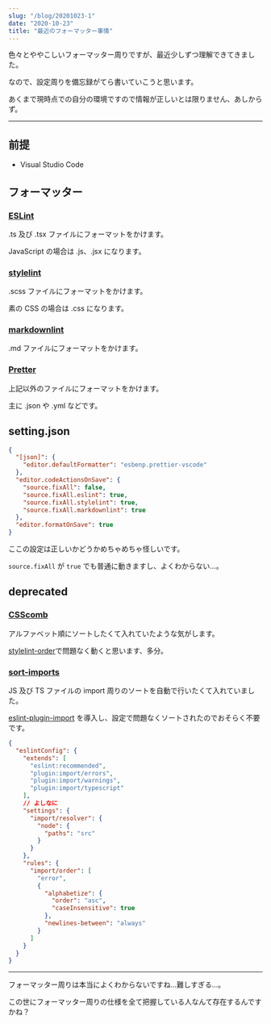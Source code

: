 ```yaml
---
slug: "/blog/20201023-1"
date: "2020-10-23"
title: "最近のフォーマッター事情"
---
```


色々とややこしいフォーマッター周りですが、最近少しずつ理解できてきました。

なので、設定周りを備忘録がてら書いていこうと思います。

あくまで現時点での自分の環境ですので情報が正しいとは限りません、あしからず。

---

## 前提

- Visual Studio Code

## フォーマッター

### [ESLint](https://marketplace.visualstudio.com/items?itemName=dbaeumer.vscode-eslint)

.ts 及び .tsx ファイルにフォーマットをかけます。

JavaScript の場合は .js、.jsx になります。

### [stylelint](https://marketplace.visualstudio.com/items?itemName=stylelint.vscode-stylelint)

.scss ファイルにフォーマットをかけます。

素の CSS の場合は .css になります。

### [markdownlint](https://marketplace.visualstudio.com/items?itemName=DavidAnson.vscode-markdownlint)

.md ファイルにフォーマットをかけます。

### [Pretter](https://marketplace.visualstudio.com/items?itemName=esbenp.prettier-vscode)

上記以外のファイルにフォーマットをかけます。

主に .json や .yml などです。

## setting.json

```json
{
  "[json]": {
    "editor.defaultFormatter": "esbenp.prettier-vscode"
  },
  "editor.codeActionsOnSave": {
    "source.fixAll": false,
    "source.fixAll.eslint": true,
    "source.fixAll.stylelint": true,
    "source.fixAll.markdownlint": true
  },
  "editor.formatOnSave": true
}
```

ここの設定は正しいかどうかめちゃめちゃ怪しいです。

`source.fixAll` が `true` でも普通に動きますし、よくわからない…。

## deprecated

### [CSScomb](https://marketplace.visualstudio.com/items?itemName=mrmlnc.vscode-csscomb)

アルファベット順にソートしたくて入れていたような気がします。

[stylelint-order](https://github.com/hudochenkov/stylelint-order)で問題なく動くと思います、多分。

### [sort-imports](https://marketplace.visualstudio.com/items?itemName=amatiasq.sort-imports)

JS 及び TS ファイルの import 周りのソートを自動で行いたくて入れていました。

[eslint-plugin-import](https://www.npmjs.com/package/eslint-plugin-import) を導入し、設定で問題なくソートされたのでおそらく不要です。

```json
{
  "eslintConfig": {
    "extends": [
      "eslint:recommended",
      "plugin:import/errors",
      "plugin:import/warnings",
      "plugin:import/typescript"
    ],
    // よしなに
    "settings": {
      "import/resolver": {
        "node": {
          "paths": "src"
        }
      }
    },
    "rules": {
      "import/order": [
        "error",
        {
          "alphabetize": {
            "order": "asc",
            "caseInsensitive": true
          },
          "newlines-between": "always"
        }
      ]
    }
  }
}
```

---

フォーマッター周りは本当によくわからないですね…難しすぎる…。

この世にフォーマッター周りの仕様を全て把握している人なんて存在するんですかね？
